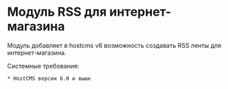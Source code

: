 Модуль RSS для интернет-магазина
==============================

Модуль добавляет в hostcms v6 возможность создавать RSS ленты для интернет-магазина.

Системные требования:

    * HostCMS версии 6.0 и выше

